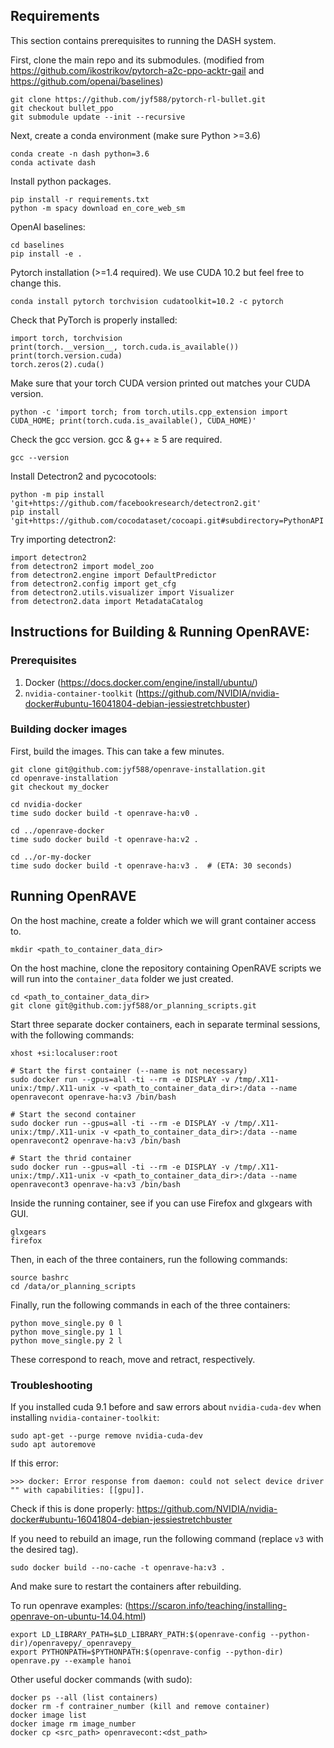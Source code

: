 ## Requirements

This section contains prerequisites to running the DASH system.

First, clone the main repo and its submodules. (modified from https://github.com/ikostrikov/pytorch-a2c-ppo-acktr-gail and https://github.com/openai/baselines)
```
git clone https://github.com/jyf588/pytorch-rl-bullet.git
git checkout bullet_ppo
git submodule update --init --recursive
```

Next, create a conda environment (make sure Python >=3.6)
```
conda create -n dash python=3.6
conda activate dash
```

Install python packages.
```
pip install -r requirements.txt
python -m spacy download en_core_web_sm
```

OpenAI baselines:
```
cd baselines
pip install -e .
```

Pytorch installation (>=1.4 required). We use CUDA 10.2 but feel free to change this.
```
conda install pytorch torchvision cudatoolkit=10.2 -c pytorch
```

Check that PyTorch is properly installed:
```
import torch, torchvision
print(torch.__version__, torch.cuda.is_available())
print(torch.version.cuda)
torch.zeros(2).cuda()
```

Make sure that your torch CUDA version printed out matches your CUDA version.
```
python -c 'import torch; from torch.utils.cpp_extension import CUDA_HOME; print(torch.cuda.is_available(), CUDA_HOME)'
```

Check the gcc version. gcc & g++ ≥ 5 are required.
```
gcc --version
```

Install Detectron2 and pycocotools:
```
python -m pip install 'git+https://github.com/facebookresearch/detectron2.git'
pip install 'git+https://github.com/cocodataset/cocoapi.git#subdirectory=PythonAPI'
```

Try importing detectron2:
```
import detectron2
from detectron2 import model_zoo
from detectron2.engine import DefaultPredictor
from detectron2.config import get_cfg
from detectron2.utils.visualizer import Visualizer
from detectron2.data import MetadataCatalog
```

## Instructions for Building & Running OpenRAVE:

### Prerequisites
1. Docker (https://docs.docker.com/engine/install/ubuntu/)
2. `nvidia-container-toolkit` (https://github.com/NVIDIA/nvidia-docker#ubuntu-16041804-debian-jessiestretchbuster)

### Building docker images

First, build the images. This can take a few minutes.

```
git clone git@github.com:jyf588/openrave-installation.git
cd openrave-installation
git checkout my_docker

cd nvidia-docker
time sudo docker build -t openrave-ha:v0 .

cd ../openrave-docker
time sudo docker build -t openrave-ha:v2 .

cd ../or-my-docker
time sudo docker build -t openrave-ha:v3 .  # (ETA: 30 seconds)
```

## Running OpenRAVE

On the host machine, create a folder which we will grant container access to.
```
mkdir <path_to_container_data_dir>
```

On the host machine, clone the repository containing OpenRAVE scripts we will run into the `container_data` folder we just created.
```
cd <path_to_container_data_dir>
git clone git@github.com:jyf588/or_planning_scripts.git
```

Start three separate docker containers, each in separate terminal sessions, with the following commands:
```
xhost +si:localuser:root

# Start the first container (--name is not necessary)
sudo docker run --gpus=all -ti --rm -e DISPLAY -v /tmp/.X11-unix:/tmp/.X11-unix -v <path_to_container_data_dir>:/data --name openravecont openrave-ha:v3 /bin/bash

# Start the second container
sudo docker run --gpus=all -ti --rm -e DISPLAY -v /tmp/.X11-unix:/tmp/.X11-unix -v <path_to_container_data_dir>:/data --name openravecont2 openrave-ha:v3 /bin/bash

# Start the thrid container
sudo docker run --gpus=all -ti --rm -e DISPLAY -v /tmp/.X11-unix:/tmp/.X11-unix -v <path_to_container_data_dir>:/data --name openravecont3 openrave-ha:v3 /bin/bash

```

Inside the running container, see if you can use Firefox and glxgears with GUI.
```
glxgears
firefox
```

Then, in each of the three containers, run the following commands:
```
source bashrc
cd /data/or_planning_scripts
```

Finally, run the following commands in each of the three containers:
```
python move_single.py 0 l
python move_single.py 1 l
python move_single.py 2 l
```
These correspond to reach, move and retract, respectively.


### Troubleshooting
If you installed cuda 9.1 before and saw errors about `nvidia-cuda-dev` when installing `nvidia-container-toolkit`:
```
sudo apt-get --purge remove nvidia-cuda-dev
sudo apt autoremove
```
If this error:
```
>>> docker: Error response from daemon: could not select device driver "" with capabilities: [[gpu]].
```
Check if this is done properly: https://github.com/NVIDIA/nvidia-docker#ubuntu-16041804-debian-jessiestretchbuster

If you need to rebuild an image, run the following command (replace `v3` with the desired tag).
```
sudo docker build --no-cache -t openrave-ha:v3 .
```
And make sure to restart the containers after rebuilding.


To run openrave examples: (https://scaron.info/teaching/installing-openrave-on-ubuntu-14.04.html)
```
export LD_LIBRARY_PATH=$LD_LIBRARY_PATH:$(openrave-config --python-dir)/openravepy/_openravepy_
export PYTHONPATH=$PYTHONPATH:$(openrave-config --python-dir)
openrave.py --example hanoi
```

Other useful docker commands (with sudo): 

```
docker ps --all (list containers)
docker rm -f contrainer_number (kill and remove container)
docker image list
docker image rm image_number
docker cp <src_path> openravecont:<dst_path>
```